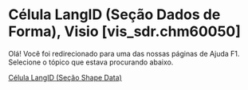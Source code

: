 
# Célula LangID (Seção Dados de Forma), Visio [vis_sdr.chm60050]

Olá! Você foi redirecionado para uma das nossas páginas de Ajuda F1. Selecione o tópico que estava procurando abaixo.

[Célula LangID (Seção Shape Data)](http://msdn.microsoft.com/library/6bd2781a-d4e7-136f-8996-62ebc5f890ab%28Office.15%29.aspx)
